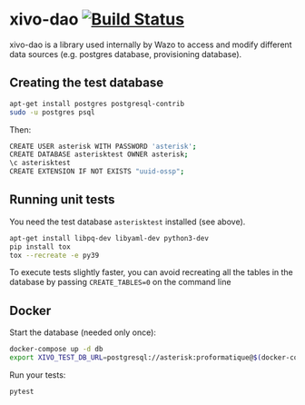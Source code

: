 # xivo-dao [![Build Status](https://jenkins.wazo.community/buildStatus/icon?job=xivo-dao)](https://jenkins.wazo.community/job/xivo-dao)

xivo-dao is a library used internally by Wazo to access and modify
different data sources (e.g. postgres database, provisioning database).

## Creating the test database

```sh
apt-get install postgres postgresql-contrib
sudo -u postgres psql
```

Then:

```sh
CREATE USER asterisk WITH PASSWORD 'asterisk';
CREATE DATABASE asterisktest OWNER asterisk;
\c asterisktest
CREATE EXTENSION IF NOT EXISTS "uuid-ossp";
```

## Running unit tests

You need the test database `asterisktest` installed (see above).

```sh
apt-get install libpq-dev libyaml-dev python3-dev
pip install tox
tox --recreate -e py39
```

To execute tests slightly faster, you can avoid recreating all the tables in the
database by passing `CREATE_TABLES=0` on the command line

## Docker

Start the database (needed only once):

```sh
docker-compose up -d db
export XIVO_TEST_DB_URL=postgresql://asterisk:proformatique@$(docker-compose port db 5432)/asterisk
```

Run your tests:

```sh
pytest
```
